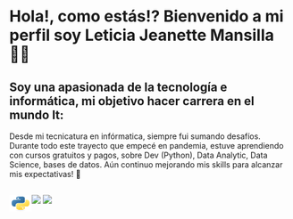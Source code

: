 # Hola!, como estás!? Bienvenido a mi perfil soy Leticia Jeanette Mansilla 👩‍💻

## Soy una apasionada de la tecnología e informática, mi objetivo hacer carrera en el mundo It: 
Desde mi tecnicatura en infórmatica, siempre fui sumando desafíos. Durante todo este trayecto que empecé en pandemia, estuve aprendiendo con cursos gratuitos y pagos, sobre Dev (Python), Data Analytic, Data Science, bases de datos. Aún continuo mejorando mis skills para alcanzar mis expectativas! 🚀





<div align="center">
  <img align="left" alt="Rafa-Python" height="30" width="40" src="https://raw.githubusercontent.com/devicons/devicon/master/icons/python/python-original.svg"                                                                         
</div> 
  

  
  
 ##
 ##
 ##
  
</div> 
 <a href = "mailto:leticiajmansilla@gmail.com"><img src="https://img.shields.io/badge/-Gmail-%23333?style=for-the-badge&logo=gmail&logoColor=white" target="_blank"></a>
 <a href = "LinkedIn"><img src = "https://img.shields.io/badge/LinkedIn-0077B5?style=for-the-badge&logo=linkedin&logoColor=white" target="_blank"></a>
 </div>
